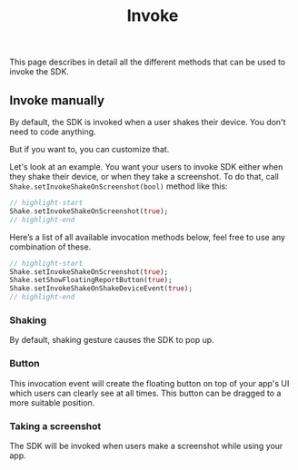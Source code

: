 ﻿---
id: invoke
title: Invoke
---
This page describes in detail all the different methods that can be used to invoke the SDK.

## Invoke manually
By default, the SDK is invoked when a user shakes their device. You don't need to code anything.

But if you want to, you can customize that.

Let's look at an example. You want your users to invoke SDK either when
they shake their device, or when they take a screenshot. To do that,
call `Shake.setInvokeShakeOnScreenshot(bool)` method like this:

```dart title="lib/main.dart"
// highlight-start
Shake.setInvokeShakeOnScreenshot(true);
// highlight-end
```

Here’s a list of all available invocation methods below, feel free to use any combination of these.

```dart title="lib/main.dart"
// highlight-start
Shake.setInvokeShakeOnScreenshot(true);
Shake.setShowFloatingReportButton(true);
Shake.setInvokeShakeOnShakeDeviceEvent(true);
// highlight-end
```

### Shaking
By default, shaking gesture causes the SDK to pop up.

### Button
This invocation event will create the floating button on top of your app's UI which users can clearly see at all times.
This button can be dragged to a more suitable position.

### Taking a screenshot
The SDK will be invoked when users make a screenshot while using your app.
